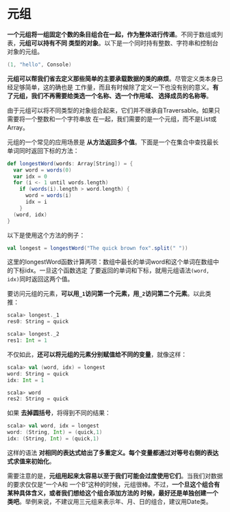 元组
===================================================================================
**一个元组将一组固定个数的条目组合在一起，作为整体进行传递**。不同于数组或列表，**元组可以持有不同
类型的对象**。以下是一个同时持有整数、字符串和控制台对象的元组。
```scala
(1, "hello", Console)
```
**元组可以帮我们省去定义那些简单的主要承载数据的类的麻烦**。尽管定义类本身已经足够简单，这的确也是
工作量，而且有时候除了定义一下也没有别的意义。**有了元组，我们不再需要给类选一个名称、选一个作用域、
选择成员的名称等**。

由于元组可以将不同类型的对象组合起来，它们并不继承自Traversable。如果只需要将一个整数和一个字符串放
在一起，我们需要的是一个元组，而不是List或Array。

元组的一个常见的应用场景是 **从方法返回多个值**。下面是一个在集合中查找最长单词同时返回下标的方法：
```scala
def longestWord(words: Array[String]) = {
  var word = words(0)
  var idx = 0
  for (i <- 1 until words.length)
    if (words(i).length > word.length) {
      word = words(i)
      idx = i
    }
  (word, idx)
}
```
以下是使用这个方法的例子：
```scala
val longest = longestWord("The quick brown fox".split(" "))
```
这里的longestWord函数计算两项：数组中最长的单词word和这个单词在数组中的下标idx。一旦这个函数选定
了要返回的单词和下标，就用元组语法`(word, idx)`同时返回这两个值。

要访问元组的元素，**可以用`_1`访问第一个元素，用`_2`访问第二个元素**。以此类推：
```scala
scala> longest._1
res0: String = quick

scala> longest._2
res1: Int = 1
```
不仅如此，**还可以将元组的元素分别赋值给不同的变量**，就像这样：
```scala
scala> val (word, idx) = longest
word: String = quick
idx: Int = 1

scala> word
res2: String = quick
```
如果 **去掉圆括号**，将得到不同的结果：
```scala
scala> val word, idx = longest
word: (String, Int) = (quick,1)
idx: (String, Int) = (quick,1)
```
这样的语法 **对相同的表达式给出了多重定义。每个变量都通过对等号右侧的表达式求值来初始化**。

需要注意的是，**元组用起来太容易以至于我们可能会过度使用它们**。当我们对数据的要求仅仅是“一个A和
一个B”这种的时候，元组很棒。不过，**一个旦这个组合有某种具体含义，或者我们想给这个组合添加方法的
时候，最好还是单独创建一个类吧**。举例来说，不建议用三元组来表示年、月、日的组合，建议用Date类。









